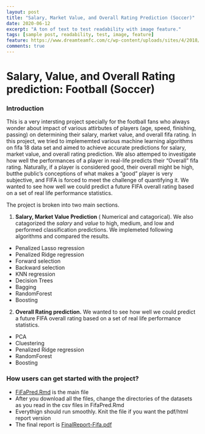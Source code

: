 ```yaml
---
layout: post
title: "Salary, Market Value, and Overall Rating Prediction (Soccer)"
date: 2020-06-12
excerpt: "A ton of text to test readability with image feature."
tags: [sample post, readability, test, image, feature]
feature: https://www.dreamteamfc.com/c/wp-content/uploads/sites/4/2018/07/Juve_Ronaldo_1.1.png?strip=all&w=800&quality=100
comments: true
---
```


# Salary, Value, and Overall Rating prediction: Football (Soccer)

### Introduction
This is a very intersting project specially for the football fans who always wonder about impact of various attirbutes of players (age, speed, finishing, passing) on determining their salary, market value, and overall fifa rating. In this project, we tried to implememted various machine learning algorithms on fifa 18 data set and aimed to achieve accurate predictions for salary, market value, and overall rating prediction. We also attemped to investigate how well the performances of a player in real-life predicts their “Overall” fifa rating. Naturally, if a player is considered good, their overall might be high, butthe public’s conceptions of what makes a “good” player is very subjective, and FIFA is forced to meet the challenge of quantifying it. We wanted to see how well we could predict a future FIFA overall rating based on a set of real life performance statistics.

The project is broken into two main sections. 

1) **Salary, Market Value Prediction** ( Numerical and catagorical). We also catagorized the *salary* and *value* to high, medium, and low and performed classification predictions. We implemeted following algorithms and compared the results. 

- Penalized Lasso regression
- Penalized Ridge regression
- Forward selection
- Backward selection
- KNN regression
- Decision Trees
- Bagging
- RandomForest
- Boosting

2) **Overall Rating prediction.** We wanted to see how well we could predict a future FIFA overall rating based on a set of real life performance statistics.

- PCA
- Cluestering
- Penalized Ridge regression
- RandomForest
- Boosting

### How users can get started with the project?

- [FiFaPred.Rmd](https://github.com/gurungkshitij/fifaPrediction/blob/master/FiFaPred.Rmd) is the main file 
- After you download all the files, change the directories of the datasets as you read in the csv files in FifaPred.Rmd 
- Everythign should run smoothly. Knit the file if you want the pdf/html report version
- The final report is [FinalReport-Fifa.pdf](https://github.com/gurungkshitij/fifaPrediction/blob/master/FinalReport-Fifa.pdf)

